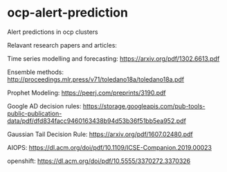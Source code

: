 # ocp-alert-prediction

Alert predictions in ocp clusters

Relavant research papers and articles:

Time series modelling and forecasting:
https://arxiv.org/pdf/1302.6613.pdf
 
Ensemble methods:
 http://proceedings.mlr.press/v71/toledano18a/toledano18a.pdf
 
Prophet Modeling:
https://peerj.com/preprints/3190.pdf
 
Google AD decision rules:
https://storage.googleapis.com/pub-tools-public-publication-data/pdf/dfd834facc9460163438b94d53b36f51bb5ea952.pdf
 
Gaussian Tail Decision Rule:
https://arxiv.org/pdf/1607.02480.pdf
 
AIOPS:
https://dl.acm.org/doi/pdf/10.1109/ICSE-Companion.2019.00023
 
openshift:
https://dl.acm.org/doi/pdf/10.5555/3370272.3370326

